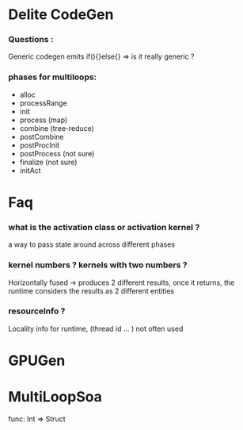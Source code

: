 # Delite CodeGen

### Questions :
Generic codegen emits if(){}else{} => is it really generic ?

### phases for multiloops:

- alloc
- processRange
- init
- process (map)
- combine (tree-reduce)
- postCombine
- postProcInit
- postProcess (not sure)
- finalize (not sure)
- initAct

# Faq 

### what is the activation class or activation kernel ? 
a way to pass state around across different phases

### kernel numbers ? kernels with two numbers ?
Horizontally fused ->  produces 2 different results, once it returns, the runtime considers the results as 2 different entities

### resourceInfo ?
Locality info for runtime, (thread id ... ) not often used



# GPUGen

# MultiLoopSoa
func: Int => Struct